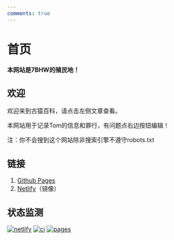 ```yaml
---
comments: true
---
```


# 首页


**本网站是7BHW的殖民地！**

## 欢迎

欢迎来到古猿百科，请点击左侧文章查看。

本网站用于记录Tom的信息和罪行，有问题点右边按钮编辑！

注：你不会搜到这个网站除非搜索引擎不遵守robots.txt

## 链接

1. [Github Pages](https://lyz0603.github.io/)
2. [Netlify](https://tom-wiki.netlify.app/)（镜像）

## 状态监测

[![netlify](https://api.netlify.com/api/v1/badges/f4219cb3-e2bf-4a9f-90de-bee57d10e0c3/deploy-status)](https://app.netlify.com/sites/tom-wiki/deploys)
[![ci](https://github.com/lyz0603/lyz0603.github.io/actions/workflows/ci.yml/badge.svg)](https://github.com/lyz0603/lyz0603.github.io/actions/workflows/ci.yml)
[![pages](https://github.com/lyz0603/lyz0603.github.io/actions/workflows/dynamic/pages/pages-build-deployment/badge.svg)](https://github.com/lyz0603/lyz0603.github.io/actions/workflows/pages/pages-build-deployment)
